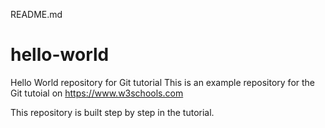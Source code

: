 README.md
# hello-world
Hello World repository for Git tutorial
This is an example repository for the Git tutoial on https://www.w3schools.com

This repository is built step by step in the tutorial. 